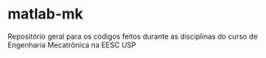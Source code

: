 # matlab-mk
Repositório geral para os códigos feitos durante as disciplinas do curso de Engenharia Mecatrônica na EESC USP
